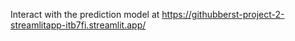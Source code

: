 Interact with the prediction model at https://githubberst-project-2-streamlitapp-itb7fi.streamlit.app/
